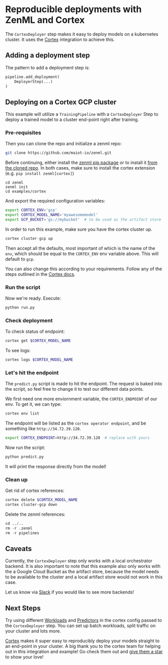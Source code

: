# Reproducible deployments with ZenML and Cortex

The `CortexDeployer` step makes it easy to deploy models on a kubernetes cluster. It uses the [Cortex](https://github.com/cortexlabs/cortex) integration to achieve this.

## Adding a deployment step

The pattern to add a deployment step is:

```python
pipeline.add_deployment(
    DeployerStep(...)
)
```

## Deploying on a Cortex GCP cluster

This example will utilize a `TrainingPipeline` with a `CortexDeployer` Step to deploy a trained model to a cluster end-point right after training.

### Pre-requisites

Then you can clone the repo and initialize a zenml repo:

```bash
git clone https://github.com/maiot-io/zenml.git
```

Before continuing, either install the [zenml pip package](https://pypi.org/project/zenml/) or to install it [from the cloned repo](../zenml.md). In both cases, make sure to install the cortex extension \(e.g. `pip install zenml[cortex]`\)

```text
cd zenml
zenml init
cd examples/cortex
```

And export the required configuration variables:

```bash
export CORTEX_ENV='gcp'
export CORTEX_MODEL_NAME='myawesomemodel'
export GCP_BUCKET='gs://mybucket'  # to be used as the artifact store
```

In order to run this example, make sure you have the cortex cluster up.

```python
cortex cluster-gcp up
```

Then accept all the defaults, most important of which is the name of the `env`, which should be equal to the `CORTEX_ENV` env variable above. This will default to `gcp`.

You can also change this according to your requirements. Follow any of the steps outlined in the [Cortex docs](https://docs.cortex.dev/clusters/gcp/install).

### Run the script

Now we're ready. Execute:

```bash
python run.py
```

### Check deployment

To check status of endpoint:

```bash
cortex get $CORTEX_MODEL_NAME
```

To see logs:

```bash
cortex logs $CORTEX_MODEL_NAME
```

### Let's hit the endpoint

The `predict.py` script is made to hit the endpoint. The request is baked into the script, so feel free to change it to test our different data points.

We first need one more enviornment variable, the `CORTEX_ENDPOINT` of our env. To get it, we can type:

```bash
cortex env list
```

The endpoint will be listed as the `cortex operator endpoint`, and be something like `http://34.72.39.120`.

```bash
export CORTEX_ENDPOINT=http://34.72.39.120  # replace with yours
```

Now run the script:

```python
python predict.py
```

It will print the response directly from the model!

### Clean up

Get rid of cortex references:

```bash
cortex delete $CORTEX_MODEL_NAME
cortex cluster-gcp down
```

Delete the zenml references:

```python
cd ../..
rm -r .zenml
rm -r pipelines
```

## Caveats

Currently, the `CortexDeployer` step only works with a local orchestrator backend. It is also important to note that this example also only works with the a Google Cloud Bucket as the artifact store, because the model needs to be available to the cluster and a local artifact store would not work in this case.

Let us know via [Slack](https://zenml.io/slack-invite) if you would like to see more backends!

## Next Steps

Try using different [Workloads](https://docs.cortex.dev/workloads/batch) and [Predictors](https://docs.cortex.dev/workloads/realtime/predictors) in the cortex config passed to the `CortexDeployer` step. You can set up batch workloads, split traffic on your cluster and lots more.

[Cortex](https://github.com/cortexlabs/cortex) makes it super easy to reproducibly deploy your models straight to an end-point in your cluster. A big thank you to the cortex team for helping out in this integration and example! Go check them out and [give them a star](https://github.com/cortexlabs/cortex) to show your love!

